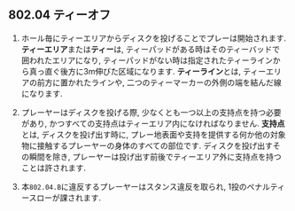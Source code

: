 ## 802.04 ティーオフ

1. ホール毎にティーエリアからディスクを投げることでプレーは開始されます.
**ティーエリア**または**ティー**は,
ティーパッドがある時はそのティーバッドで囲われたエリアになり,
ティーパッドがない時は指定されたティーラインから真っ直ぐ後方に3m伸びた区域になります.
**ティーライン**とは,
ティーエリアの前方に置かれたラインや,
二つのティーマーカーの外側の端を結んだ線になります.

1. プレーヤーはディスクを投げる際,
少なくとも一つ以上の支持点を持つ必要があり,
かつすべての支持点はティーエリア内になければなりません.
**支持点**とは,
ディスクを投げ出す時に,
プレー地表面や支持を提供する何か他の対象物に接触するプレーヤーの身体のすべての部位です.
ディスクを投げ出すその瞬間を除き,
プレーヤーは投げ出す前後でティーエリア外に支持点を持つことは許されます.

1. 本`802.04.B`に違反するプレーヤーはスタンス違反を取られ,
1投のペナルティースローが課されます.
